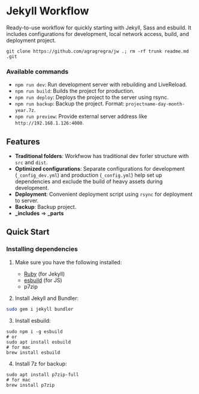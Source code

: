 # Jekyll Workflow

Ready-to-use workflow for quickly starting with Jekyll, Sass and esbuild. It includes configurations for development, local network access, build, and deployment project.

```
git clone https://github.com/agragregra/jw .; rm -rf trunk readme.md .git
```

### Available commands
- ```npm run dev```: Run development server with rebuilding and LiveReload.
- ```npm run build```: Builds the project for production.
- ```npm run deploy```: Deploys the project to the server using rsync.
- ```npm run backup```: Backup the project. Format: ```projectname-day-month-year.7z```.
- ```npm run preview```: Provide external server address like ```http://192.168.1.126:4000```.

## Features

- **Traditional folders**: Workfwow has traditional dev forler structure with ```src``` and ```dist```.
- **Optimized configurations**: Separate configurations for development (`_config_dev.yml`) and production (`_config.yml`) help set up dependencies and exclude the build of heavy assets during development.
- **Deployment**: Convenient deployment script using `rsync` for deployment to server.
- **Backup**: Backup project.
- **_includes** => **_parts**

## Quick Start

### Installing dependencies

1. Make sure you have the following installed:
   - [Ruby](https://www.ruby-lang.org/) (for Jekyll)
   - [esbuild](https://esbuild.github.io/) (for JS)
   - p7zip

2. Install Jekyll and Bundler:
```bash
sudo gem i jekyll bundler
```

3. Install esbuild:
```
sudo npm i -g esbuild
# or
sudo apt install esbuild
# for mac
brew install esbuild
```

4. Install 7z for backup:
```
sudo apt install p7zip-full
# for mac
brew install p7zip
```
